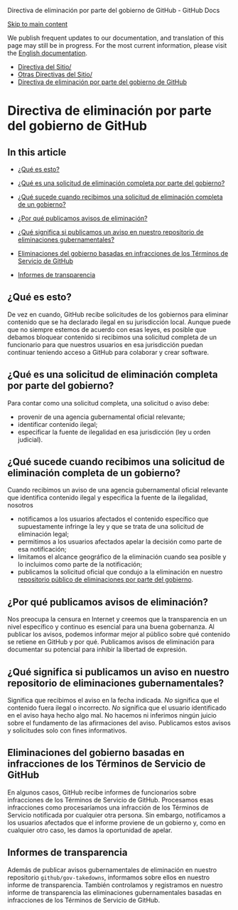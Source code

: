 Directiva de eliminación por parte del gobierno de GitHub - GitHub Docs

[Skip to main content](#main-content)

We publish frequent updates to our documentation, and translation of this page may still be in progress. For the most current information, please visit the [English documentation](/en).

* [Directiva del Sitio/](/es/site-policy)
* [Otras Directivas del Sitio/](/es/site-policy/other-site-policies)
* [Directiva de eliminación por parte del gobierno de GitHub](/es/site-policy/other-site-policies/github-government-takedown-policy)

Directiva de eliminación por parte del gobierno de GitHub
==========

In this article
----------

* [¿Qué es esto?](#qué-es-esto)

* [¿Qué es una solicitud de eliminación completa por parte del gobierno?](#qué-es-una-solicitud-de-eliminación-completa-por-parte-del-gobierno)

* [¿Qué sucede cuando recibimos una solicitud de eliminación completa de un gobierno?](#qué-sucede-cuando-recibimos-una-solicitud-de-eliminación-completa-de-un-gobierno)

* [¿Por qué publicamos avisos de eliminación?](#por-qué-publicamos-avisos-de-eliminación)

* [¿Qué significa si publicamos un aviso en nuestro repositorio de eliminaciones gubernamentales?](#qué-significa-si-publicamos-un-aviso-en-nuestro-repositorio-de-eliminaciones-gubernamentales)

* [Eliminaciones del gobierno basadas en infracciones de los Términos de Servicio de GitHub](#eliminaciones-del-gobierno-basadas-en-infracciones-de-los-términos-de-servicio-de-github)

* [Informes de transparencia](#informes-de-transparencia)

[](#qué-es-esto)[]()¿Qué es esto?
----------

De vez en cuando, GitHub recibe solicitudes de los gobiernos para eliminar contenido que se ha declarado ilegal en su jurisdicción local. Aunque puede que no siempre estemos de acuerdo con esas leyes, es posible que debamos bloquear contenido si recibimos una solicitud completa de un funcionario para que nuestros usuarios en esa jurisdicción puedan continuar teniendo acceso a GitHub para colaborar y crear software.

[](#qué-es-una-solicitud-de-eliminación-completa-por-parte-del-gobierno)[]()¿Qué es una solicitud de eliminación completa por parte del gobierno?
----------

Para contar como una solicitud completa, una solicitud o aviso debe:

* provenir de una agencia gubernamental oficial relevante;
* identificar contenido ilegal;
* especificar la fuente de ilegalidad en esa jurisdicción (ley u orden judicial).

[](#qué-sucede-cuando-recibimos-una-solicitud-de-eliminación-completa-de-un-gobierno)[]()¿Qué sucede cuando recibimos una solicitud de eliminación completa de un gobierno?
----------

Cuando recibimos un aviso de una agencia gubernamental oficial relevante que identifica contenido ilegal y especifica la fuente de la ilegalidad, nosotros

* notificamos a los usuarios afectados el contenido específico que supuestamente infringe la ley y que se trata de una solicitud de eliminación legal;
* permitimos a los usuarios afectados apelar la decisión como parte de esa notificación;
* limitamos el alcance geográfico de la eliminación cuando sea posible y lo incluimos como parte de la notificación;
* publicamos la solicitud oficial que condujo a la eliminación en nuestro [repositorio público de eliminaciones por parte del gobierno](https://github.com/github/gov-takedowns).

[](#por-qué-publicamos-avisos-de-eliminación)[]()¿Por qué publicamos avisos de eliminación?
----------

Nos preocupa la censura en Internet y creemos que la transparencia en un nivel específico y continuo es esencial para una buena gobernanza. Al publicar los avisos, podemos informar mejor al público sobre qué contenido se retiene en GitHub y por qué. Publicamos avisos de eliminación para documentar su potencial para inhibir la libertad de expresión.

[](#qué-significa-si-publicamos-un-aviso-en-nuestro-repositorio-de-eliminaciones-gubernamentales)[]()¿Qué significa si publicamos un aviso en nuestro repositorio de eliminaciones gubernamentales?
----------

Significa que recibimos el aviso en la fecha indicada. *No* significa que el contenido fuera ilegal o incorrecto. *No* significa que el usuario identificado en el aviso haya hecho algo mal. No hacemos ni inferimos ningún juicio sobre el fundamento de las afirmaciones del aviso. Publicamos estos avisos y solicitudes solo con fines informativos.

[](#eliminaciones-del-gobierno-basadas-en-infracciones-de-los-términos-de-servicio-de-github)[]()Eliminaciones del gobierno basadas en infracciones de los Términos de Servicio de GitHub
----------

En algunos casos, GitHub recibe informes de funcionarios sobre infracciones de los Términos de Servicio de GitHub. Procesamos esas infracciones como procesaríamos una infracción de los Términos de Servicio notificada por cualquier otra persona. Sin embargo, notificamos a los usuarios afectados que el informe proviene de un gobierno y, como en cualquier otro caso, les damos la oportunidad de apelar.

[](#informes-de-transparencia)[]()Informes de transparencia
----------

Además de publicar avisos gubernamentales de eliminación en nuestro repositorio `github/gov-takedowns`, informamos sobre ellos en nuestro informe de transparencia. También controlamos y registramos en nuestro informe de transparencia las eliminaciones gubernamentales basadas en infracciones de los Términos de Servicio de GitHub.
